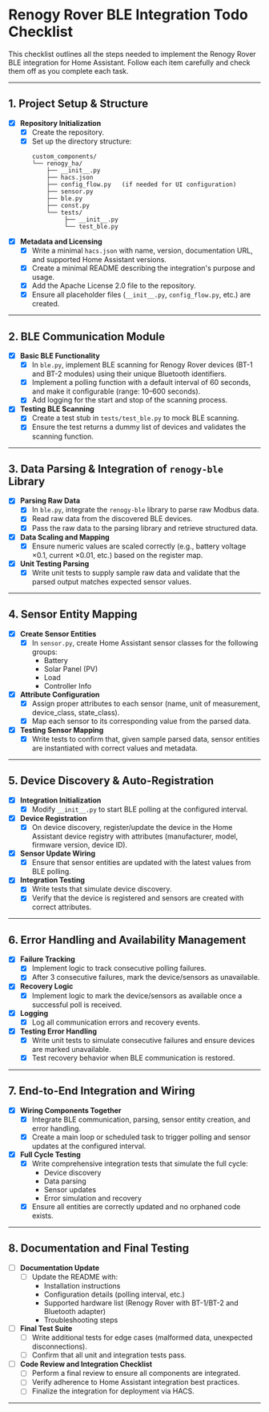# Renogy Rover BLE Integration Todo Checklist

This checklist outlines all the steps needed to implement the Renogy Rover BLE integration for Home Assistant. Follow each item carefully and check them off as you complete each task.

---

## 1. Project Setup & Structure
- [x] **Repository Initialization**
  - [x] Create the repository.
  - [x] Set up the directory structure:
    ```
    custom_components/
    └── renogy_ha/
        ├── __init__.py
        ├── hacs.json
        ├── config_flow.py   (if needed for UI configuration)
        ├── sensor.py
        ├── ble.py
        ├── const.py
        └── tests/
             ├── __init__.py
             └── test_ble.py
    ```
- [x] **Metadata and Licensing**
  - [x] Write a minimal `hacs.json` with name, version, documentation URL, and supported Home Assistant versions.
  - [x] Create a minimal README describing the integration's purpose and usage.
  - [x] Add the Apache License 2.0 file to the repository.
  - [X] Ensure all placeholder files (`__init__.py`, `config_flow.py`, etc.) are created.

---

## 2. BLE Communication Module
- [x] **Basic BLE Functionality**
  - [x] In `ble.py`, implement BLE scanning for Renogy Rover devices (BT-1 and BT-2 modules) using their unique Bluetooth identifiers.
  - [x] Implement a polling function with a default interval of 60 seconds, and make it configurable (range: 10–600 seconds).
  - [x] Add logging for the start and stop of the scanning process.
- [x] **Testing BLE Scanning**
  - [x] Create a test stub in `tests/test_ble.py` to mock BLE scanning.
  - [x] Ensure the test returns a dummy list of devices and validates the scanning function.

---

## 3. Data Parsing & Integration of `renogy-ble` Library
- [x] **Parsing Raw Data**
  - [x] In `ble.py`, integrate the `renogy-ble` library to parse raw Modbus data.
  - [x] Read raw data from the discovered BLE devices.
  - [x] Pass the raw data to the parsing library and retrieve structured data.
- [x] **Data Scaling and Mapping**
  - [x] Ensure numeric values are scaled correctly (e.g., battery voltage ×0.1, current ×0.01, etc.) based on the register map.
- [x] **Unit Testing Parsing**
  - [x] Write unit tests to supply sample raw data and validate that the parsed output matches expected sensor values.

---

## 4. Sensor Entity Mapping
- [x] **Create Sensor Entities**
  - [x] In `sensor.py`, create Home Assistant sensor classes for the following groups:
    - Battery
    - Solar Panel (PV)
    - Load
    - Controller Info
- [x] **Attribute Configuration**
  - [x] Assign proper attributes to each sensor (name, unit of measurement, device_class, state_class).
  - [x] Map each sensor to its corresponding value from the parsed data.
- [x] **Testing Sensor Mapping**
  - [x] Write tests to confirm that, given sample parsed data, sensor entities are instantiated with correct values and metadata.

---

## 5. Device Discovery & Auto-Registration
- [x] **Integration Initialization**
  - [x] Modify `__init__.py` to start BLE polling at the configured interval.
- [x] **Device Registration**
  - [x] On device discovery, register/update the device in the Home Assistant device registry with attributes (manufacturer, model, firmware version, device ID).
- [x] **Sensor Update Wiring**
  - [x] Ensure that sensor entities are updated with the latest values from BLE polling.
- [x] **Integration Testing**
  - [x] Write tests that simulate device discovery.
  - [x] Verify that the device is registered and sensors are created with correct attributes.

---

## 6. Error Handling and Availability Management
- [x] **Failure Tracking**
  - [x] Implement logic to track consecutive polling failures.
  - [x] After 3 consecutive failures, mark the device/sensors as unavailable.
- [x] **Recovery Logic**
  - [x] Implement logic to mark the device/sensors as available once a successful poll is received.
- [x] **Logging**
  - [x] Log all communication errors and recovery events.
- [x] **Testing Error Handling**
  - [x] Write unit tests to simulate consecutive failures and ensure devices are marked unavailable.
  - [x] Test recovery behavior when BLE communication is restored.

---

## 7. End-to-End Integration and Wiring
- [x] **Wiring Components Together**
  - [x] Integrate BLE communication, parsing, sensor entity creation, and error handling.
  - [x] Create a main loop or scheduled task to trigger polling and sensor updates at the configured interval.
- [x] **Full Cycle Testing**
  - [x] Write comprehensive integration tests that simulate the full cycle:
    - Device discovery
    - Data parsing
    - Sensor updates
    - Error simulation and recovery
  - [x] Ensure all entities are correctly updated and no orphaned code exists.

---

## 8. Documentation and Final Testing
- [ ] **Documentation Update**
  - [ ] Update the README with:
    - Installation instructions
    - Configuration details (polling interval, etc.)
    - Supported hardware list (Renogy Rover with BT-1/BT-2 and Bluetooth adapter)
    - Troubleshooting steps
- [ ] **Final Test Suite**
  - [ ] Write additional tests for edge cases (malformed data, unexpected disconnections).
  - [ ] Confirm that all unit and integration tests pass.
- [ ] **Code Review and Integration Checklist**
  - [ ] Perform a final review to ensure all components are integrated.
  - [ ] Verify adherence to Home Assistant integration best practices.
  - [ ] Finalize the integration for deployment via HACS.

---

